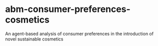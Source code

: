 # abm-consumer-preferences-cosmetics
An agent-based analysis of consumer preferences in the introduction of novel sustainable cosmetics
